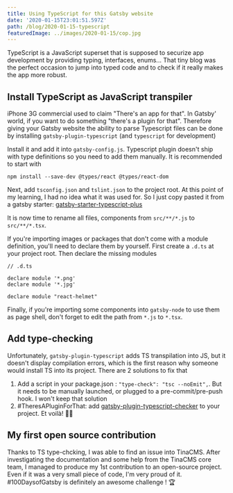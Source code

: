 ```yaml
---
title: Using TypeScript for this Gatsby website
date: '2020-01-15T23:01:51.597Z'
path: /blog/2020-01-15-typescript
featuredImage: ../images/2020-01-15/cop.jpg
---
```


TypeScript is a JavaScript superset that is supposed to securize app development by providing typing, interfaces, enums...
That tiny blog was the perfect occasion to jump into typed code and to check if it really makes the app more robust.

## Install TypeScript as JavaScript transpiler

iPhone 3G commercial used to claim "There's an app for that". In Gatsby' world, if you want to do something "there's a plugin for that". Therefore giving your Gatsby website the ability to parse Typescript files can be done by installing `gatsby-plugin-typescript` (and `typescript` for development)

Install it and add it into `gatsby-config.js`. Typescript plugin doesn't ship with type definitions so you need to add them manually. It is recommended to start with

    npm install --save-dev @types/react @types/react-dom

Next, add `tsconfig.json` and `tslint.json` to the project root. At this point of my learning, I had no idea what it was used for. So I just copy pasted it from a gatsby starter: [gatsby-starter-typescript-plus](https://github.com/resir014/gatsby-starter-typescript-plus)

It is now time to rename all files, components from `src/**/*.js` to `src/**/*.tsx`.

If you're importing images or packages that don't come with a module definition, you'll need to declare them by yourself. First create a `.d.ts` at your project root. Then declare the missing modules

    // .d.ts

    declare module '*.png'
    declare module '*.jpg'

    declare module "react-helmet"

Finally, if you're importing some components into `gatsby-node` to use them as page shell, don't forget to edit the path from `*.js` to `*.tsx`.

## Add type-checking

Unfortunately, `gatsby-plugin-typescript` adds TS transpilation into JS, but it doesn't display compilation errors, which is the first reason why someone would install TS into its project. There are 2 solutions to fix that

1. Add a script in your package.json : `"type-check": "tsc --noEmit",`. But it needs to be manually launched, or plugged to a pre-commit/pre-push hook. I won't keep that solution
2. \#TheresAPluginForThat: add [gatsby-plugin-typescript-checker](https://www.gatsbyjs.org/packages/gatsby-plugin-typescript-checker/) to your project. Et voilà! 💁‍♀️

## My first open source contribution

Thanks to TS type-chcking, I was able to find an issue into TinaCMS. After investigating the documentation and some help from the TinaCMS core team, I managed to produce my 1st contribution to an open-source project. Even if it was a very small piece of code, I'm very proud of it. #100DaysofGatsby is definitely an awesome challenge ! 🏆
